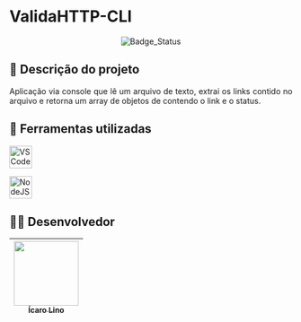 # ValidaHTTP-CLI

<p align="center">
  <img alt="Badge_Status" src="http://img.shields.io/static/v1?label=STATUS&message=EM%20DESENVOLVIMENTO&color=GREEN&style=for-the-badge">
</p>

## :page_facing_up: Descrição do projeto 

<p align="justify">
Aplicação via console que lê um arquivo de texto, extrai os links contido no arquivo e retorna um array de objetos de contendo o link e o status.
</p>

## :triangular_ruler: Ferramentas utilizadas

<a href="https://code.visualstudio.com/" target="_blank"><img src="https://code.visualstudio.com/assets/images/code-stable.png" alt="VSCode" width="40" height="40"/> </a>

<a href="https://nodejs.org/en/" target="_blank"><img src="https://nodejs.org/static/images/logo.svg" alt="NodeJS" width="40" height="40"/> </a>

## :man_scientist: Desenvolvedor

| [<img src="https://avatars.githubusercontent.com/u/12565014?s=400&v=4" width=115><br><sub>Ícaro Lino</sub>](https://github.com/luizicaro) | 
| :---: | 
